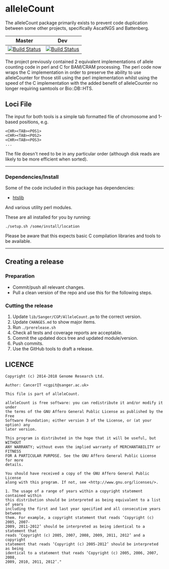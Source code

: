 # alleleCount

The alleleCount package primarily exists to prevent code duplication between some other projects,
specifically AscatNGS and Battenberg.

| Master | Dev |
|---|---|
| [![Build Status](https://travis-ci.org/cancerit/alleleCount.svg?branch=master)](https://travis-ci.org/cancerit/alleleCount) | [![Build Status](https://travis-ci.org/cancerit/alleleCount.svg?branch=dev)](https://travis-ci.org/cancerit/alleleCount) |

The project previously contained 2 equivalent implementations of allele counting code in perl and C for BAM/CRAM processing. The perl code now wraps the C implementation in order to preserve the ability to use alleleCounter for those still using the perl implementation whilst using the speed of the C implementation with the added benefit of alleleCounter no longer requiring samtools or Bio::DB::HTS.

## Loci File

The input for both tools is a simple tab formatted file of chromosome and 1-based positions, e.g.

```
<CHR><TAB><POS1>
<CHR><TAB><POS2>
<CHR><TAB><POS3>
...
```

The file doesn't need to be in any particular order (although disk reads are likely to be more efficient when sorted).

---

### Dependencies/Install

Some of the code included in this package has dependencies:

* [htslib](https://github.com/samtools/htslib)

And various utility perl modules.

These are all installed for you by running:

    ./setup.sh /some/install/location

Please be aware that this expects basic C compilation libraries and tools to be available.

---

## Creating a release

### Preparation

* Commit/push all relevant changes.
* Pull a clean version of the repo and use this for the following steps.

### Cutting the release

1. Update `lib/Sanger/CGP/AlleleCount.pm` to the correct version.
2. Update `CHANGES.md` to show major items.
3. Run `./prerelease.sh`
4. Check all tests and coverage reports are acceptable.
5. Commit the updated docs tree and updated module/version.
6. Push commits.
7. Use the GitHub tools to draft a release.

## LICENCE

```
Copyright (c) 2014-2018 Genome Research Ltd.

Author: CancerIT <cgpit@sanger.ac.uk>

This file is part of alleleCount.

alleleCount is free software: you can redistribute it and/or modify it under
the terms of the GNU Affero General Public License as published by the Free
Software Foundation; either version 3 of the License, or (at your option) any
later version.

This program is distributed in the hope that it will be useful, but WITHOUT
ANY WARRANTY; without even the implied warranty of MERCHANTABILITY or FITNESS
FOR A PARTICULAR PURPOSE. See the GNU Affero General Public License for more
details.

You should have received a copy of the GNU Affero General Public License
along with this program. If not, see <http://www.gnu.org/licenses/>.

1. The usage of a range of years within a copyright statement contained within
this distribution should be interpreted as being equivalent to a list of years
including the first and last year specified and all consecutive years between
them. For example, a copyright statement that reads ‘Copyright (c) 2005, 2007-
2009, 2011-2012’ should be interpreted as being identical to a statement that
reads ‘Copyright (c) 2005, 2007, 2008, 2009, 2011, 2012’ and a copyright
statement that reads ‘Copyright (c) 2005-2012’ should be interpreted as being
identical to a statement that reads ‘Copyright (c) 2005, 2006, 2007, 2008,
2009, 2010, 2011, 2012’."
```

